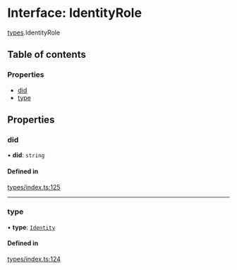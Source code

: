 # Interface: IdentityRole

[types](../wiki/types).IdentityRole

## Table of contents

### Properties

- [did](../wiki/types.IdentityRole#did)
- [type](../wiki/types.IdentityRole#type)

## Properties

### did

• **did**: `string`

#### Defined in

[types/index.ts:125](https://github.com/PolymathNetwork/polymesh-sdk/blob/c37bc05d/src/types/index.ts#L125)

___

### type

• **type**: [`Identity`](../wiki/types.RoleType#identity)

#### Defined in

[types/index.ts:124](https://github.com/PolymathNetwork/polymesh-sdk/blob/c37bc05d/src/types/index.ts#L124)
